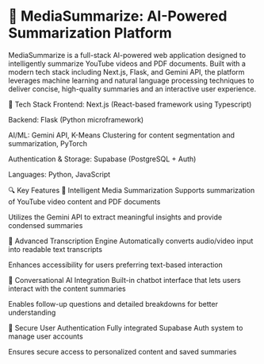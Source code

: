 # 🎯 MediaSummarize: AI-Powered Summarization Platform
MediaSummarize is a full-stack AI-powered web application designed to intelligently summarize YouTube videos and PDF documents. Built with a modern tech stack including Next.js, Flask, and Gemini API, the platform leverages machine learning and natural language processing techniques to deliver concise, high-quality summaries and an interactive user experience.

🚀 Tech Stack
Frontend: Next.js (React-based framework using Typescript)

Backend: Flask (Python microframework)

AI/ML: Gemini API, K-Means Clustering for content segmentation and summarization, PyTorch

Authentication & Storage: Supabase (PostgreSQL + Auth)

Languages: Python, JavaScript

🔍 Key Features
🎥 Intelligent Media Summarization
Supports summarization of YouTube video content and PDF documents

Utilizes the Gemini API to extract meaningful insights and provide condensed summaries

📝 Advanced Transcription Engine
Automatically converts audio/video input into readable text transcripts

Enhances accessibility for users preferring text-based interaction

💬 Conversational AI Integration
Built-in chatbot interface that lets users interact with the content summaries

Enables follow-up questions and detailed breakdowns for better understanding

🔐 Secure User Authentication
Fully integrated Supabase Auth system to manage user accounts

Ensures secure access to personalized content and saved summaries
